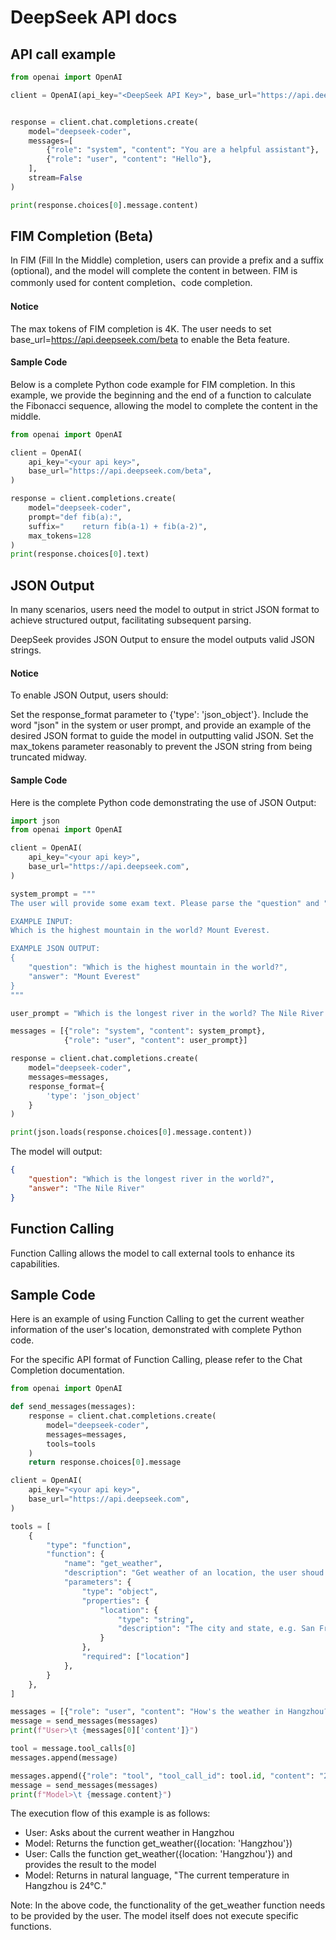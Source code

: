# DeepSeek API docs


## API call example

```python
from openai import OpenAI

client = OpenAI(api_key="<DeepSeek API Key>", base_url="https://api.deepseek.com")


response = client.chat.completions.create(
    model="deepseek-coder",
    messages=[
        {"role": "system", "content": "You are a helpful assistant"},
        {"role": "user", "content": "Hello"},
    ],
    stream=False
)

print(response.choices[0].message.content)
```

## FIM Completion (Beta)

In FIM (Fill In the Middle) completion, users can provide a prefix and a suffix (optional), and the model will complete the content in between. FIM is commonly used for content completion、code completion.

#### Notice

The max tokens of FIM completion is 4K.
The user needs to set base_url=https://api.deepseek.com/beta to enable the Beta feature.

#### Sample Code

Below is a complete Python code example for FIM completion. In this example, we provide the beginning and the end of a function to calculate the Fibonacci sequence, allowing the model to complete the content in the middle.

```Python
from openai import OpenAI

client = OpenAI(
    api_key="<your api key>",
    base_url="https://api.deepseek.com/beta",
)

response = client.completions.create(
    model="deepseek-coder",
    prompt="def fib(a):",
    suffix="    return fib(a-1) + fib(a-2)",
    max_tokens=128
)
print(response.choices[0].text)
```


## JSON Output

In many scenarios, users need the model to output in strict JSON format to achieve structured output, facilitating subsequent parsing.

DeepSeek provides JSON Output to ensure the model outputs valid JSON strings.

#### Notice

To enable JSON Output, users should:

Set the response_format parameter to {'type': 'json_object'}.
Include the word "json" in the system or user prompt, and provide an example of the desired JSON format to guide the model in outputting valid JSON.
Set the max_tokens parameter reasonably to prevent the JSON string from being truncated midway.


#### Sample Code


Here is the complete Python code demonstrating the use of JSON Output:

```Python
import json
from openai import OpenAI

client = OpenAI(
    api_key="<your api key>",
    base_url="https://api.deepseek.com",
)

system_prompt = """
The user will provide some exam text. Please parse the "question" and "answer" and output them in JSON format. 

EXAMPLE INPUT: 
Which is the highest mountain in the world? Mount Everest.

EXAMPLE JSON OUTPUT:
{
    "question": "Which is the highest mountain in the world?",
    "answer": "Mount Everest"
}
"""

user_prompt = "Which is the longest river in the world? The Nile River."

messages = [{"role": "system", "content": system_prompt},
            {"role": "user", "content": user_prompt}]

response = client.chat.completions.create(
    model="deepseek-coder",
    messages=messages,
    response_format={
        'type': 'json_object'
    }
)

print(json.loads(response.choices[0].message.content))
```

The model will output:

```JSON
{
    "question": "Which is the longest river in the world?",
    "answer": "The Nile River"
}
```


## Function Calling

Function Calling allows the model to call external tools to enhance its capabilities.

## Sample Code

Here is an example of using Function Calling to get the current weather information of the user's location, demonstrated with complete Python code.

For the specific API format of Function Calling, please refer to the Chat Completion documentation.

```Python
from openai import OpenAI

def send_messages(messages):
    response = client.chat.completions.create(
        model="deepseek-coder",
        messages=messages,
        tools=tools
    )
    return response.choices[0].message

client = OpenAI(
    api_key="<your api key>",
    base_url="https://api.deepseek.com",
)

tools = [
    {
        "type": "function",
        "function": {
            "name": "get_weather",
            "description": "Get weather of an location, the user shoud supply a location first",
            "parameters": {
                "type": "object",
                "properties": {
                    "location": {
                        "type": "string",
                        "description": "The city and state, e.g. San Francisco, CA",
                    }
                },
                "required": ["location"]
            },
        }
    },
]

messages = [{"role": "user", "content": "How's the weather in Hangzhou?"}]
message = send_messages(messages)
print(f"User>\t {messages[0]['content']}")

tool = message.tool_calls[0]
messages.append(message)

messages.append({"role": "tool", "tool_call_id": tool.id, "content": "24℃"})
message = send_messages(messages)
print(f"Model>\t {message.content}")
```

The execution flow of this example is as follows:

 * User: Asks about the current weather in Hangzhou
 * Model: Returns the function get_weather({location: 'Hangzhou'})
 * User: Calls the function get_weather({location: 'Hangzhou'}) and provides the result to the model
 * Model: Returns in natural language, "The current temperature in Hangzhou is 24°C."

Note: In the above code, the functionality of the get_weather function needs to be provided by the user. The model itself does not execute specific functions.